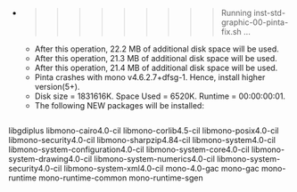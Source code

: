 * >>>>>>>>> Running inst-std-graphic-00-pinta-fix.sh ...
  * After this operation, 22.2 MB of additional disk space will be used.
  * After this operation, 21.3 MB of additional disk space will be used.
  * After this operation, 21.4 MB of additional disk space will be used.
  * Pinta crashes with mono v4.6.2.7+dfsg-1. Hence, install higher version(5+).
  * Disk size = 1831616K. Space Used = 6520K. Runtime = 00:00:00:01.
  * The following NEW packages will be installed:
  ```bash
libgdiplus libmono-cairo4.0-cil libmono-corlib4.5-cil libmono-posix4.0-cil libmono-security4.0-cil
libmono-sharpzip4.84-cil libmono-system4.0-cil libmono-system-configuration4.0-cil libmono-system-core4.0-cil libmono-system-drawing4.0-cil
libmono-system-numerics4.0-cil libmono-system-security4.0-cil libmono-system-xml4.0-cil mono-4.0-gac mono-gac
mono-runtime mono-runtime-common mono-runtime-sgen
  ```
